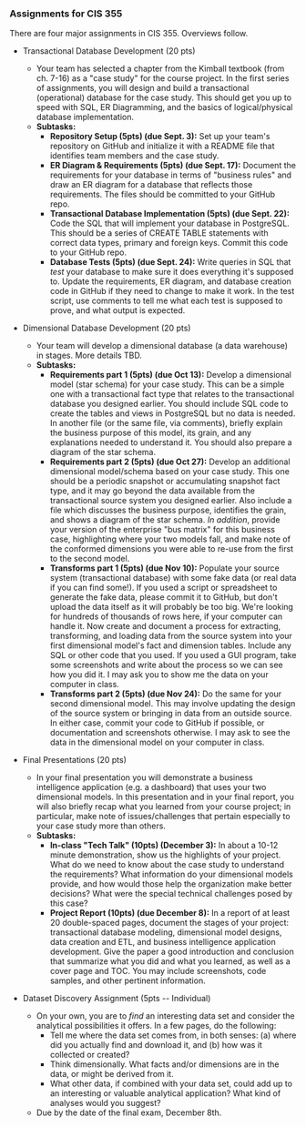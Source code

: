 ### Assignments for CIS 355

There are four major assignments in CIS 355.  Overviews follow.

- Transactional Database Development (20 pts)
    - Your team has selected a chapter from the Kimball textbook (from ch. 7-16) as a "case study" for the course project.  In the first series of assignments, you will design and build a transactional (operational) database for the case study.  This should get you up to speed with SQL, ER Diagramming, and the basics of logical/physical database implementation.
    - **Subtasks:**
        - **Repository Setup (5pts) (due Sept. 3):** Set up your team's repository on GitHub and initialize it with a README file that identifies team members and the case study.
        - **ER Diagram & Requirements (5pts) (due Sept. 17):** Document the requirements for your database in terms of "business rules" and draw an ER diagram for a database that reflects those requirements.  The files should be committed to your GitHub repo.
        - **Transactional Database Implementation (5pts) (due Sept. 22):** Code the SQL that will implement your database in PostgreSQL.  This should be a series of CREATE TABLE statements with correct data types, primary and foreign keys.  Commit this code to your GitHub repo.
        - **Database Tests (5pts) (due Sept. 24):**  Write queries in SQL that *test* your database to make sure it does everything it's supposed to.  Update the requirements, ER diagram, and database creation code in GitHub if they need to change to make it work.  In the test script, use comments to tell me what each test is supposed to prove, and what output is expected.
            
- Dimensional Database Development (20 pts)
    - Your team will develop a dimensional database (a data warehouse) in stages.  More details TBD.
    - **Subtasks:**
        - **Requirements part 1 (5pts) (due Oct 13):**  Develop a dimensional model (star schema) for your case study.  This can be a simple one with a transactional fact type that relates to the transactional database you designed earlier.  You should include SQL code to create the tables and views in PostgreSQL but no data is needed.  In another file (or the same file, via comments), briefly explain the business purpose of this model, its grain, and any explanations needed to understand it.  You should also prepare a diagram of the star schema.
        - **Requirements part 2 (5pts) (due Oct 27):**  Develop an additional dimensional model/schema based on your case study.  This one should be a periodic snapshot or accumulating snapshot fact type, and it may go beyond the data available from the transactional source system you designed earlier.  Also include a file which discusses the business purpose, identifies the grain, and shows a diagram of the star schema.  *In addition*, provide your version of the enterprise "bus matrix" for this business case, highlighting where your two models fall, and make note of the conformed dimensions you were able to re-use from the first to the second model.
        - **Transforms part 1 (5pts) (due Nov 10):**  Populate your source system (transactional database) with some fake data (or real data if you can find some!).  If you used a script or spreadsheet to generate the fake data, please commit it to GitHub, but don't upload the data itself as it will probably be too big.  We're looking for hundreds of thousands of rows here, if your computer can handle it.  Now create and document a process for extracting, transforming, and loading data from the source system into your first dimensional model's fact and dimension tables.  Include any SQL or other code that you used.  If you used a GUI program, take some screenshots and write about the process so we can see how you did it.  I may ask you to show me the data on your computer in class.
        - **Transforms part 2 (5pts) (due Nov 24):**  Do the same for your second dimensional model.  This may involve updating the design of the source system or bringing in data from an outside source.  In either case, commit your code to GitHub if possible, or documentation and screenshots otherwise.  I may ask to see the data in the dimensional model on your computer in class.    

- Final Presentations (20 pts)
    - In your final presentation you will demonstrate a business intelligence application (e.g. a dashboard) that uses your two dimensional models.  In this presentation and in your final report, you will also briefly recap what you learned from your course project; in particular, make note of issues/challenges that pertain especially to your case study more than others.
    - **Subtasks:**
        - **In-class "Tech Talk" (10pts) (December 3):** In about a 10-12 minute demonstration, show us the highlights of your project.  What do we need to know about the case study to understand the requirements?  What information do your dimensional models provide, and how would those help the organization make better decisions?  What were the special technical challenges posed by this case?
        - **Project Report (10pts) (due December 8):** In a report of at least 20 double-spaced pages, document the stages of your project: transactional database modeling, dimensional model designs, data creation and ETL, and business intelligence application development.  Give the paper a good introduction and conclusion that summarize what you did and what you learned, as well as a cover page and TOC.  You may include screenshots, code samples, and other pertinent information.
        
- Dataset Discovery Assignment (5pts -- Individual)
    - On your own, you are to *find* an interesting data set and consider the analytical possibilities it offers.  In a few pages, do the following:
        - Tell me where the data set comes from, in both senses:  (a) where did you actually find and download it, and (b) how was it collected or created?
        - Think dimensionally.  What facts and/or dimensions are in the data, or might be derived from it.
        - What other data, if combined with your data set, could add up to an interesting or valuable analytical application?  What kind of analyses would you suggest?
    - Due by the date of the final exam, December 8th.